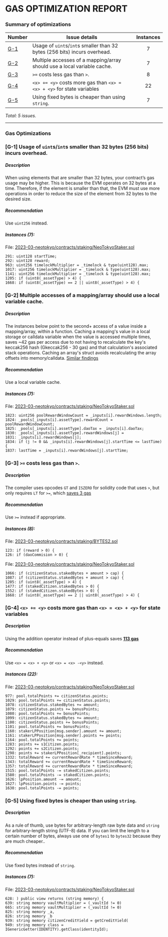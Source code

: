 # GAS OPTIMIZATION REPORT

### Summary of optimizations


| Number     | Issue details                                                            | Instances |
| ------------ | -------------------------------------------------------------------------- | :---------: |
| [G-1](#G1) | Usage of `uint`s/`int`s smaller than 32 bytes (256 bits) incurs overhead. |     7     |
| [G-2](#G2) | Multiple accesses of a mapping/array should use a local variable cache.  |     7     |
| [G-3](#G3) | `>=` costs less gas than `>`.                                            |     8     |
| [G-4](#G4) | `<x> += <y>` costs more gas than `<x> = <x> + <y>` for state variables   |    22    |
| [G-5](#G5) | Using fixed bytes is cheaper than using `string`.                         |     7     |

*Total: 5 issues.*

---

### Gas Optimizations

### <a id=G1>[G-1]</a> Usage of `uint`s/`int`s smaller than 32 bytes (256 bits) incurs overhead.

##### Description

When using elements that are smaller than 32 bytes, your contract’s gas usage may be higher. This is because the EVM operates on 32 bytes at a time. Therefore, if the element is smaller than that, the EVM must use more operations in order to reduce the size of the element from 32 bytes to the desired size.

##### Recommendation

Use `uint256` instead.

##### *Instances (7):*

File: [2023-03-neotokyo/contracts/staking/NeoTokyoStaker.sol](https://github.com/code-423n4/2023-03-neotokyo/blob/main/contracts/staking/NeoTokyoStaker.sol#L291 )

```solidity
291: uint128 startTime;
292: uint128 reward;
963: uint256 timelockMultiplier = _timelock & type(uint128).max;
1017: uint256 timelockMultiplier = _timelock & type(uint128).max;
1141: uint256 timelockMultiplier = _timelock & type(uint128).max;
1205: if (uint8(_assetType) > 4) {
1668: if (uint8(_assetType) == 2 || uint8(_assetType) > 4) {
```

### <a id=G2>[G-2]</a> Multiple accesses of a mapping/array should use a local variable cache.

##### Description

The instances below point to the second+ access of a value inside a mapping/array, within a function. Caching a mapping's value in a local storage or calldata variable when the value is accessed multiple times, saves ~42 gas per access due to not having to recalculate the key's keccak256 hash (Gkeccak256 - 30 gas) and that calculation's associated stack operations. Caching an array's struct avoids recalculating the array offsets into memory/calldata. [Similar findings](https://github.com/code-423n4/2022-06-infinity-findings/issues/186)

##### Recommendation

Use a local variable cache.

##### *Instances (7):*

File: [2023-03-neotokyo/contracts/staking/NeoTokyoStaker.sol](https://github.com/code-423n4/2023-03-neotokyo/blob/main/contracts/staking/NeoTokyoStaker.sol#L1823 )

```solidity
1823: uint256 poolRewardWindowCount = _inputs[i].rewardWindows.length;
1824: _pools[_inputs[i].assetType].rewardCount = poolRewardWindowCount;
1825: _pools[_inputs[i].assetType].daoTax = _inputs[i].daoTax;
1830: _pools[_inputs[i].assetType].rewardWindows[j] =
1831: _inputs[i].rewardWindows[j];
1834: if (j != 0 && _inputs[i].rewardWindows[j].startTime <= lastTime) {
1837: lastTime = _inputs[i].rewardWindows[j].startTime;
```

### <a id=G3>[G-3]</a> `>=` costs less gas than `>`.

##### Description

The compiler uses opcodes `GT` and `ISZERO` for solidity code that uses `>`, but only requires `LT` for `>=`, which [saves 3 gas](https://gist.github.com/IllIllI000/3dc79d25acccfa16dee4e83ffdc6ffde)

##### Recommendation

Use `>=` instead if appropriate.

##### *Instances (8):*

File: [2023-03-neotokyo/contracts/staking/BYTES2.sol](https://github.com/code-423n4/2023-03-neotokyo/blob/main/contracts/staking/BYTES2.sol#L123 )

```solidity
123: if (reward > 0) {
126: if (daoCommision > 0) {
```

File: [2023-03-neotokyo/contracts/staking/NeoTokyoStaker.sol](https://github.com/code-423n4/2023-03-neotokyo/blob/main/contracts/staking/NeoTokyoStaker.sol#L1066 )

```solidity
1066: if (citizenStatus.stakedBytes + amount > cap) {
1087: if (citizenStatus.stakedBytes + amount > cap) {
1205: if (uint8(_assetType) > 4) {
1477: if (stakedCitizen.stakedBytes > 0) {
1552: if (stakedCitizen.stakedBytes > 0) {
1668: if (uint8(_assetType) == 2 || uint8(_assetType) > 4) {
```

### <a id=G4>[G-4]</a> `<x> += <y>` costs more gas than `<x> = <x> + <y>` for state variables

##### Description

Using the addition operator instead of plus-equals saves **[113 gas](https://gist.github.com/IllIllI000/cbbfb267425b898e5be734d4008d4fe8)**

##### Recommendation

Use `<x> = <x> + <y>` or `<x> = <x> -<y>` instead.

##### *Instances (22):*

File: [2023-03-neotokyo/contracts/staking/NeoTokyoStaker.sol](https://github.com/code-423n4/2023-03-neotokyo/blob/main/contracts/staking/NeoTokyoStaker.sol#L977 )

```solidity
977: pool.totalPoints += citizenStatus.points;
1029: pool.totalPoints += citizenStatus.points;
1078: citizenStatus.stakedBytes += amount;
1079: citizenStatus.points += bonusPoints;
1080: pool.totalPoints += bonusPoints;
1099: citizenStatus.stakedBytes += amount;
1100: citizenStatus.points += bonusPoints;
1101: pool.totalPoints += bonusPoints;
1160: stakerLPPosition[msg.sender].amount += amount;
1161: stakerLPPosition[msg.sender].points += points;
1164: pool.totalPoints += points;
1283: points += s1Citizen.points;
1292: points += s2Citizen.points;
1298: points += stakerLPPosition[_recipient].points;
1332: totalReward += currentRewardRate * timeSinceReward;
1343: totalReward += currentRewardRate * timeSinceReward;
1357: totalReward += currentRewardRate * timeSinceReward;
1515: pool.totalPoints -= stakedCitizen.points;
1580: pool.totalPoints -= stakedCitizen.points;
1626: lpPosition.amount -= amount;
1627: lpPosition.points -= points;
1630: pool.totalPoints -= points;
```

### <a id=G5>[G-5]</a> Using fixed bytes is cheaper than using `string`.

##### Description

As a rule of thumb, use bytes for arbitrary-length raw byte data and `string` for arbitrary-length string (UTF-8) data. If you can limit the length to a certain number of bytes, always use one of `bytes1` to `bytes32` because they are much cheaper..

##### Recommendation

Use fixed bytes instead of `string`.

##### *Instances (7):*

File: [2023-03-neotokyo/contracts/staking/NeoTokyoStaker.sol](https://github.com/code-423n4/2023-03-neotokyo/blob/main/contracts/staking/NeoTokyoStaker.sol#L628 )

```solidity
628: ) public view returns (string memory) {
639: string memory vaultMultiplier = (_vaultId != 0)
665: string memory vaultMultiplier = (_vaultId != 0)
825: string memory _a,
826: string memory _b
939: string memory citizenCreditYield = getCreditYield(
949: string memory class = IGenericGetter(IDENTITY).getClass(identityId);
```
